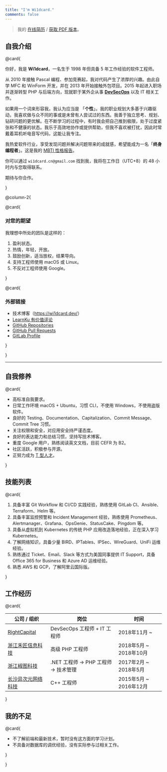 ```yaml
---
title: "I'm Wi1dcard."
comments: false
---
```


> 我的 [在线简历](https://wi1dcard.dev/resume/) / [获取 PDF 版本](Weizhe-Sun-DevOps-Resume.pdf)。

<!--more-->

## 自我介绍

@card{

你好，我是 **Wi1dcard**，一名生于 1998 年但具备 5 年工作经验的软件工程师。

从 2010 年接触 Pascal 编程、参加竞赛起，我对代码产生了浓厚的兴趣。由此自学 MFC 和 WinForm 开发，并在 2013 年开始接触外包项目。2015 年起进入职场并逐渐转型 PHP 与后端方向，现就职于某外企从事 [**DevSecOps**](https://www.redhat.com/en/topics/devops/what-is-devsecops) 以及 IT 相关工作。

如果用一个词来形容我，我认为应当是 「**个性**」。我的职业规划大多基于兴趣驱动，我喜欢做与众不同的事或是未曾有人尝试过的东西。我善于独立思考、规划、钻研问题的更优解。在不断学习的过程中，有时我会把自己推到极限，处于过度紧张和不健康的状态。我乐于高效地协作或提供帮助，但我不喜欢被打扰，因此时常戴着耳机听电音写代码，这能让我专注。

我热爱软件行业，享受发现问题并解决问题带来的成就感，希望能成为一名「**终身编程者**」。这是我的 [MBTI 性格报告](https://www.16personalities.com/ch/intj-%E4%BA%BA%E6%A0%BC)。

你可以通过 `wi1dcard.cn@gmail.com` 找到我，我将在工作日（UTC+8）的 48 小时内与您取得联系。

期待与你合作。

}

@column-2{

@card{

### 对您的期望

我理想中所处的团队是这样的：

1. 盈利状态。
2. 热情，年轻，开放。
3. 鼓励创新，适当放权，结果导向。
4. 支持工程师使用 macOS 或 Linux。
5. 不反对工程师使用 Google。

}

@card{

### 外部链接

- 技术博客（<https://wi1dcard.dev/>）
- [LearnKu 有价值评论](https://learnku.com/users/32249/replies)
- [GitHub Repositories](https://github.com/wi1dcard?utf8=%E2%9C%93&tab=repositories&q=&type=source&language=)
- [GitHub Pull Requests](https://github.com/pulls?utf8=%E2%9C%93&q=is%3Apr+sort%3Aupdated-desc+author%3Awi1dcard)
- [GitLab Profile](https://gitlab.com/wi1dcard)

}

}

---

## 自我修养

@card{

- 高标准自我要求。
- 日常工作环境 macOS + Ubuntu，习惯 CLI，不使用 Windows，不使用盗版软件。
- 良好的 Testing、Documentation、Capitalization、Commit Message、Commit Tree 习惯。
- 关注权限和安全，对应用安全持严谨态度。
- 良好的表达能力和总结习惯，坚持写技术博客。
- 重度 Google 用户，熟练阅读英文文档，目前 CEFR 为 B2。
- 社区活跃，积极参与开源。
- 正努力成为 [T 型人才](https://en.wikipedia.org/wiki/T-shaped_skills)。

}

## 技能列表

@card{

1. 具备丰富 Git Workflow 和 CI/CD 实践经验，熟练使用 GitLab CI、Ansible、Terraform、Helm 等。
2. 具备丰富监控预警和 Incident Management 经验，熟练使用 Prometheus、Alertmanager、Grafana、OpsGenie、StatusCake、Pingdom 等。
3. 具备从虚拟机到 Kubernetes 的传统 PHP 应用改造落地经验，正在深入学习 Kubernetes。
4. 了解网络知识，具备少量 BIRD、IPTables、IPSec、WireGuard、UniFi 运维经验。
5. 熟练通过 Ticket、Email、Slack 等方式为美国同事提供 IT Support，具备 Office 365 for Business 和 Azure AD 运维经验。
6. 熟悉 AWS 和 GCP，了解阿里云国际版。

}

## 工作经历

@card{

| 公司 / 组织          | 岗位                                  | 时间                   |
| -------------------- | ------------------------------------- | ---------------------- |
| [RightCapital]       | DevSecOps 工程师 + IT 工程师          | 2018年11月 ~           |
| [浙江禾匠信息科技]   | 高级 PHP 工程师                       | 2018年5月 ~ 2018年10月 |
| [浙江椒图科技]       | .NET 工程师 -> PHP 工程师 -> 技术管理 | 2017年2月 ~ 2018年5月  |
| [长沙异次元网络科技] | C++ 工程师                            | 2015年5月 ~ 2016年12月 |

}

[RightCapital]: /employment-history/#RightCapital
[浙江禾匠信息科技]: /employment-history/#浙江禾匠信息科技
[浙江椒图科技]: /employment-history/#浙江椒图科技
[长沙异次元网络科技]: /employment-history/#长沙异次元网络科技

## 我的不足

@card{

- 不了解前端和最新技术，暂时没有这方面的学习计划。
- 不具备对数据库的调优经验，没有实际参与过相关工作。

}

}
